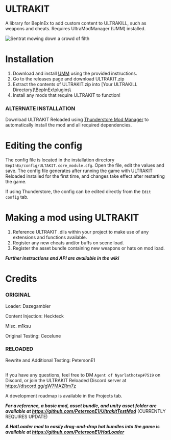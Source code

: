 # ULTRAKIT
 A library for BepInEx to add custom content to ULTRAKILL, such as weapons and cheats. Requires UltraModManager (UMM) installed.

![Sentrat mowing down a crowd of filth](https://media.giphy.com/media/bdYGX0uuREyc1DUwpv/giphy.gif)

# Installation
1. Download and install [UMM](https://github.com/Temperz87/ultra-mod-manager) using the provided instructions.
2. Go to the releases page and download ULTRAKIT.zip
3. Extract the contents of ULTRAKIT.zip into [Your ULTRAKILL Directory]\BepInEx\plugins\
4. Install any mods that require ULTRAKIT to function!
### ALTERNATE INSTALLATION
Download ULTRAKIT Reloaded using [Thunderstore Mod Manager](https://thunderstore.io/c/ultrakill/p/ULTRAKIT/ULTRAKIT_Reloaded/) to automatically install the mod and all required dependencies.

# Editing the config
The config file is located in the installation directory `BepInEx/config/ULTAKIT.core_module.cfg`. Open the file, edit the values and save. The config file generates after running the game with ULTRAKIT Reloaded installed for the first time, and changes take effect after restarting the game.

If using Thunderstore, the config can be edited directly from the `Edit config` tab.

# Making a mod using ULTRAKIT
1. Reference ULTRAKIT .dlls within your project to make use of any extensions and functions available.
2. Register any new cheats and/or buffs on scene load.
3. Register the asset bundle containing new weapons or hats on mod load.

***Further instructions and API are available in the wiki***

# Credits
### ORIGINAL
Loader: Dazegambler

Content Injection: Heckteck

Misc. m1ksu

Original Testing: Cecelune

### RELOADED
Rewrite and Additional Testing: PetersonE1

##

If you have any questions, feel free to DM `Agent of Nyarlathotep#7519` on Discord, or join the ULTRAKIT Reloaded Discord server at https://discord.gg/gW7MAZRm7z

A development roadmap is available in the Projects tab.

***For a reference, a basic mod, asset bundle, and unity asset folder are available at https://github.com/PetersonE1/UltrakitTestMod*** (CURRENTLY REQUIRES UPDATE)

***A HatLoader mod to easily drag-and-drop hat bundles into the game is available at https://github.com/PetersonE1/HatLoader***

